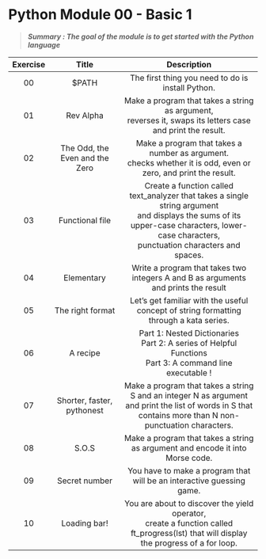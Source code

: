 # Python Module 00 - Basic 1

> ***Summary : The goal of the module is to get started with the Python language***

| Exercise |             Title              |                         Description                          |
| :------: | :----------------------------: | :----------------------------------------------------------: |
|    00    |             $PATH              |      The first thing you need to do is install Python.       |
|    01    |           Rev Alpha            | Make a program that takes a string as argument, <br/>reverses it, swaps its letters case and print the result. |
|    02    | The Odd, the Even and the Zero | Make a program that takes a number as argument.<br/>checks whether it is odd, even or zero, and print the result. |
|    03    |        Functional file         | Create a function called text_analyzer that takes a single string argument<br/>and displays the sums of its upper-case characters, lower-case characters, <br/>punctuation characters and spaces. |
|    04    |           Elementary           | Write a program that takes two integers A and B as arguments and prints the result |
|    05    |        The right format        | Let’s get familiar with the useful concept of string formatting through a kata series. |
|    06    |            A recipe            | Part 1: Nested Dictionaries<br />Part 2: A series of Helpful Functions<br />Part 3: A command line executable ! |
|    07    |   Shorter, faster, pythonest   | Make a program that takes a string S and an integer N as argument <br/>and print the list of words in S that contains more than N non-punctuation characters. |
|    08    |             S.O.S              | Make a program that takes a string as argument and encode it into Morse code. |
|    09    |         Secret number          | You have to make a program that will be an interactive guessing game. |
|    10    |          Loading bar!          | You are about to discover the yield operator,<br/> create a function called ft_progress(lst) that will display the progress of a for loop. |
